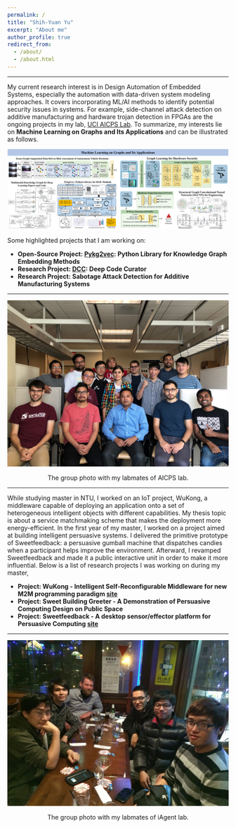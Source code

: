 ```yaml
---
permalink: /
title: "Shih-Yuan Yu"
excerpt: "About me"
author_profile: true
redirect_from: 
  - /about/
  - /about.html
---
```


---- 

My current research interest is in Design Automation of Embedded Systems, especially the automation with data-driven system modeling approaches. It covers incorporating ML/AI methods to identify potential security issues in systems. For example, side-channel attack detection on additive manufacturing and hardware trojan detection in FPGAs are the ongoing projects in my lab, [UCI AICPS Lab](http://aicps.eng.uci.edu/). To summarize, my interests lie on **Machine Learning on Graphs and Its Applications** and can be illustrated as follows.

![Summary of My research](/images/summary-graph.png)

Some highlighted projects that I am working on:
- **Open-Source Project: [Pykg2vec](https://github.com/Sujit-O/pykg2vec): Python Library for Knowledge Graph Embedding Methods**
- **Research Project: [DCC](https://github.com/deepcurator/DCC): Deep Code Curator**
- **Research Project: Sabotage Attack Detection for Additive Manufacturing Systems**

----

![Lab photo](/images/index.jpg)
<center><figcaption>The group photo with my labmates of AICPS lab.</figcaption></center>

----

While studying master in NTU, I worked on an IoT project, WuKong, a middleware capable of deploying an application onto a set of heterogeneous intelligent objects with different capabilities. My thesis topic is about a service matchmaking scheme that makes the deployment more energy-efficient. In the first year of my master, I worked on a project aimed at building intelligent persuasive systems. I delivered the primitive prototype of Sweetfeedback: a persuasive gumball machine that dispatches candies when a participant helps improve the environment. Afterward, I revamped Sweetfeedback and made it a public interactive unit in order to make it more influential. Below is a list of research projects I was working on during my master,
- **Project: WuKong - Intelligent Self-Reconfigurable Middleware for new M2M programming paradigm [site](https://newslabntu.github.io/wukong4iox/)**
- **Project: Sweet Building Greeter - A Demonstration of Persuasive Computing Design on Public Space**
- **Project: Sweetfeedback - A desktop sensor/effector platform for Persuasive Computing [site](http://www.sweetfeedback.com/)**

----

![Lab photo](/images/iAgent_WuKong_reunion.jpg)
<center><figcaption>The group photo with my labmates of iAgent lab.</figcaption></center>